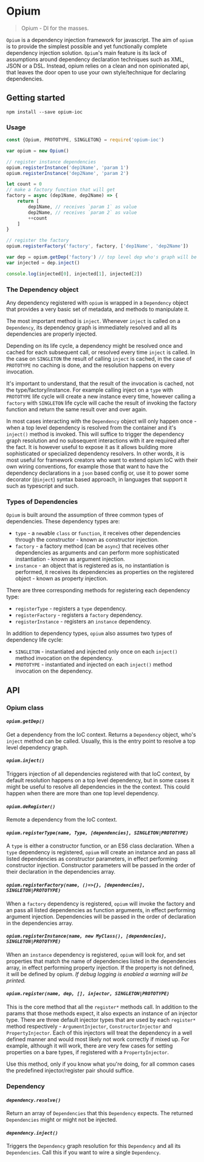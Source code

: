 # Opium

> Opium - DI for the masses.

`Opium` is a dependency injection framework for javascript. The aim of `opium` is to provide the simplest possible and yet functionally complete dependency injection solution.  `Opium`'s main feature is its lack of assumptions around dependency declaration techniques such as XML, JSON or a DSL. Instead, opium relies on a clean and non opinionated api, that leaves the door open to use your own style/technique for declaring dependencies.

## Getting started

`npm install --save opium-ioc`

### Usage

```javascript
const {Opium, PROTOTYPE, SINGLETON} = require('opium-ioc')

var opium = new Opium()

// register instance dependencies
opium.registerInstance('dep1Name', 'param 1')
opium.registerInstance('dep2Name', 'param 2')

let count = 0
// make a factory function that will get 
factory = async (dep1Name, dep2Name) => {
    return [
        dep1Name, // receives `param 1` as value
        dep2Name, // receives `param 2` as value
        ++count
    ]
}

// register the factory
opium.registerFactory('factory', factory, ['dep1Name', 'dep2Name'])

var dep = opium.getDep('factory') // top level dep who's graph will be resolved
var injected = dep.inject()

console.log(injected[0], injected[1], injected[2])
```

### The Dependency object

Any dependency registered with `opium` is wrapped in a `Dependency` object that provides a very basic set of metadata, and methods to manipulate it.

The most important method is `inject`. Whenever `inject` is called on a `Dependency`, its dependency graph is immediately resolved and all its dependencies are properly injected.

Depending on its life cycle, a dependency might be resolved once and cached for each subsequent call, or resolved every time `inject` is called. In the case on `SINGLETON` the result of calling `inject` is cached, in the case of `PROTOTYPE` no caching is done, and the resolution happens on every invocation.

It's important to understand, that the result of the invocation is cached, not the type/factory/instance. For example calling inject on a `type` with `PROTOTYPE` life cycle will create a new instance every time, however calling a `factory` with `SINGLETON` life cycle will cache the result of invoking the factory function and return the same result over and over again.

In most cases interacting with the `Dependency` object will only happen once - when a top level dependency is resolved from the container and it's `inject()` method is invoked. This will suffice to trigger the dependency graph resolution and no subsequent interactions with it are required after the fact. It is however useful to expose it as it allows building more sophisticated or specialized dependency resolvers. In other words, it is most useful for framework creators who want to extend opium IoC with their own wiring conventions, for example those that want to have the dependency declarations in a `json` based config or, use it to power some decorator (`@inject`) syntax based approach, in languages that support it such as typescript and such.

### Types of Dependencies

`Opium` is built around the assumption of three common types of dependencies. These dependency types are:

- `type` - a `new`able `class` or `function`, it receives other dependencies through the constructor - known as constructor injection.
- `factory` - a factory method (can be `async`) that receives other dependencies as arguments and can perform more sophisticated instantiation - known as argument injection.
- `instance` - an object that is registered as is, no instantiation is performed, it receives its dependencies as properties on the registered object - known as property injection.

There are three corresponding methods for registering each dependency type:

- `registerType` - registers a `type` dependency.
- `registerFactory` - registers a `factory` dependency.
- `registerInstance` - registers an `instance` dependency.

In addition to dependency types, `opium` also assumes two types of dependency life cycle:

- `SINGLETON` - instantiated and injected only once on each `inject()` method invocation on the dependency.
- `PROTOTYPE` - instantiated and injected on each `inject()` method invocation on the dependency.

## API

### Opium class

#### *`opium.getDep()`*

Get a dependency from the IoC context. Returns a `Dependency` object, who's `inject` method can be called. Usually, this is the entry point to resolve a top level dependency graph.

#### *`opium.inject()`*

Triggers injection of all dependencies registered with that IoC context, by default resolution happens on a top level dependency, but in some cases it might be useful to resolve all dependencies in the the context. This could happen when there are more than one top level dependency.

#### *`opium.deRegister()`*

Remote a dependency from the IoC context.

#### *`opium.registerType(name, Type, [dependencies], SINGLETON|PROTOTYPE)`*

A `type` is either a constructor function, or an ES6 class declaration. When a `type` dependency is registered, `opium` will create an instance and an pass all listed dependencies as constructor parameters, in effect performing constructor injection. Constructor parameters will be passed in the order of their declaration in the dependencies array.

#### *`opium.registerFactory(name, ()=>{}, [dependencies], SINGLETON|PROTOTYPE)`*

When a `factory` dependency is registered, `opium` will invoke the factory and an pass all listed dependencies as function arguments, in effect performing argument injection.  Dependencies will be passed in the order of declaration in the dependencies array.

#### *`opium.registerInstance(name, new MyClass(), [dependencies], SINGLETON|PROTOTYPE)`*

When an `instance` dependency is registered, `opium` will look for, and set properties that match the name of dependencies listed in the dependencies array, in effect performing property injection. If the property is not defined, it will be defined by opium. _If debug logging is enabled a warning will be printed._

#### *`opium.register(name, dep, [], injector, SINGLETON|PROTOTYPE)`*

This is the core method that all the `register*` methods call. In addition to the params that those methods expect, it also expects an instance  of an injector type. There are three default injector types that are used by each `register*` method respectively - `ArgumentInjector`, `ConstructorInjector` and `PropertyInjector`. Each of this injectors will treat the dependency in a well defined manner and would most likely not work correctly if mixed up. For example, although it will work, there are very few cases for setting properties on a bare types, if registered with a `PropertyInjector`.

Use this method, only if you know what you're doing, for all common cases the predefined injector/register pair should suffice.

### Dependency

#### *`dependency.resolve()`*

Return an array of `Dependencies` that this `Dependency` expects. The returned `Dependencies` might or might not be injected.

#### *`dependency.inject()`*

Triggers the `Dependency` graph resolution for this `Dependency` and all its `Dependencies`. Call this if you want to wire a single `Dependency`.
